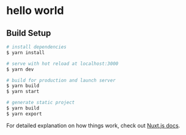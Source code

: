 # hello world

## Build Setup

```bash
# install dependencies
$ yarn install

# serve with hot reload at localhost:3000
$ yarn dev

# build for production and launch server
$ yarn build
$ yarn start

# generate static project
$ yarn build
$ yarn export
```

For detailed explanation on how things work, check out [Nuxt.js docs](https://nuxtjs.org).
